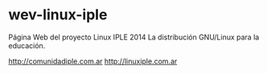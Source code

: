 wev-linux-iple
==============

Página Web del proyecto Linux IPLE 2014
La distribución GNU/Linux para la educación.

http://comunidadiple.com.ar
http://linuxiple.com.ar
